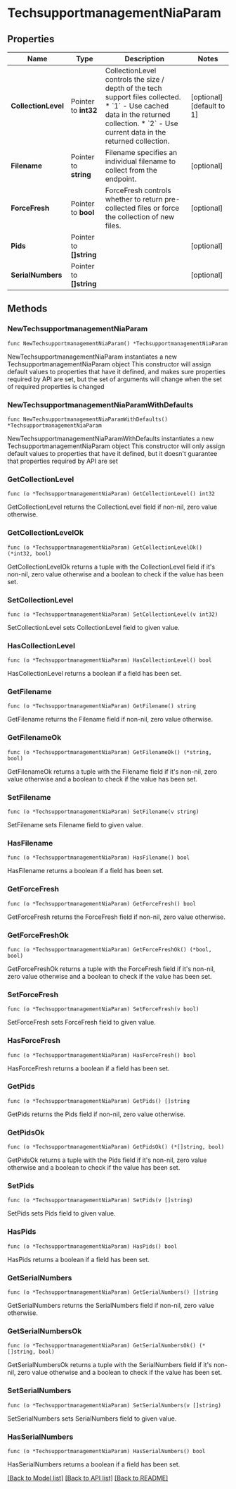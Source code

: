 # TechsupportmanagementNiaParam

## Properties

Name | Type | Description | Notes
------------ | ------------- | ------------- | -------------
**CollectionLevel** | Pointer to **int32** | CollectionLevel controls the size / depth of the tech support files collected. * &#x60;1&#x60; - Use cached data in the returned collection. * &#x60;2&#x60; - Use current data in the returned collection. | [optional] [default to 1]
**Filename** | Pointer to **string** | Filename specifies an individual filename to collect from the endpoint. | [optional] 
**ForceFresh** | Pointer to **bool** | ForceFresh controls whether to return pre-collected files or force the collection of new files. | [optional] 
**Pids** | Pointer to **[]string** |  | [optional] 
**SerialNumbers** | Pointer to **[]string** |  | [optional] 

## Methods

### NewTechsupportmanagementNiaParam

`func NewTechsupportmanagementNiaParam() *TechsupportmanagementNiaParam`

NewTechsupportmanagementNiaParam instantiates a new TechsupportmanagementNiaParam object
This constructor will assign default values to properties that have it defined,
and makes sure properties required by API are set, but the set of arguments
will change when the set of required properties is changed

### NewTechsupportmanagementNiaParamWithDefaults

`func NewTechsupportmanagementNiaParamWithDefaults() *TechsupportmanagementNiaParam`

NewTechsupportmanagementNiaParamWithDefaults instantiates a new TechsupportmanagementNiaParam object
This constructor will only assign default values to properties that have it defined,
but it doesn't guarantee that properties required by API are set

### GetCollectionLevel

`func (o *TechsupportmanagementNiaParam) GetCollectionLevel() int32`

GetCollectionLevel returns the CollectionLevel field if non-nil, zero value otherwise.

### GetCollectionLevelOk

`func (o *TechsupportmanagementNiaParam) GetCollectionLevelOk() (*int32, bool)`

GetCollectionLevelOk returns a tuple with the CollectionLevel field if it's non-nil, zero value otherwise
and a boolean to check if the value has been set.

### SetCollectionLevel

`func (o *TechsupportmanagementNiaParam) SetCollectionLevel(v int32)`

SetCollectionLevel sets CollectionLevel field to given value.

### HasCollectionLevel

`func (o *TechsupportmanagementNiaParam) HasCollectionLevel() bool`

HasCollectionLevel returns a boolean if a field has been set.

### GetFilename

`func (o *TechsupportmanagementNiaParam) GetFilename() string`

GetFilename returns the Filename field if non-nil, zero value otherwise.

### GetFilenameOk

`func (o *TechsupportmanagementNiaParam) GetFilenameOk() (*string, bool)`

GetFilenameOk returns a tuple with the Filename field if it's non-nil, zero value otherwise
and a boolean to check if the value has been set.

### SetFilename

`func (o *TechsupportmanagementNiaParam) SetFilename(v string)`

SetFilename sets Filename field to given value.

### HasFilename

`func (o *TechsupportmanagementNiaParam) HasFilename() bool`

HasFilename returns a boolean if a field has been set.

### GetForceFresh

`func (o *TechsupportmanagementNiaParam) GetForceFresh() bool`

GetForceFresh returns the ForceFresh field if non-nil, zero value otherwise.

### GetForceFreshOk

`func (o *TechsupportmanagementNiaParam) GetForceFreshOk() (*bool, bool)`

GetForceFreshOk returns a tuple with the ForceFresh field if it's non-nil, zero value otherwise
and a boolean to check if the value has been set.

### SetForceFresh

`func (o *TechsupportmanagementNiaParam) SetForceFresh(v bool)`

SetForceFresh sets ForceFresh field to given value.

### HasForceFresh

`func (o *TechsupportmanagementNiaParam) HasForceFresh() bool`

HasForceFresh returns a boolean if a field has been set.

### GetPids

`func (o *TechsupportmanagementNiaParam) GetPids() []string`

GetPids returns the Pids field if non-nil, zero value otherwise.

### GetPidsOk

`func (o *TechsupportmanagementNiaParam) GetPidsOk() (*[]string, bool)`

GetPidsOk returns a tuple with the Pids field if it's non-nil, zero value otherwise
and a boolean to check if the value has been set.

### SetPids

`func (o *TechsupportmanagementNiaParam) SetPids(v []string)`

SetPids sets Pids field to given value.

### HasPids

`func (o *TechsupportmanagementNiaParam) HasPids() bool`

HasPids returns a boolean if a field has been set.

### GetSerialNumbers

`func (o *TechsupportmanagementNiaParam) GetSerialNumbers() []string`

GetSerialNumbers returns the SerialNumbers field if non-nil, zero value otherwise.

### GetSerialNumbersOk

`func (o *TechsupportmanagementNiaParam) GetSerialNumbersOk() (*[]string, bool)`

GetSerialNumbersOk returns a tuple with the SerialNumbers field if it's non-nil, zero value otherwise
and a boolean to check if the value has been set.

### SetSerialNumbers

`func (o *TechsupportmanagementNiaParam) SetSerialNumbers(v []string)`

SetSerialNumbers sets SerialNumbers field to given value.

### HasSerialNumbers

`func (o *TechsupportmanagementNiaParam) HasSerialNumbers() bool`

HasSerialNumbers returns a boolean if a field has been set.


[[Back to Model list]](../README.md#documentation-for-models) [[Back to API list]](../README.md#documentation-for-api-endpoints) [[Back to README]](../README.md)


